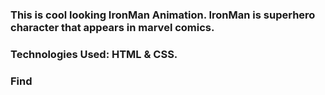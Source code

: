 ### This is cool looking IronMan Animation. IronMan is superhero character that appears in marvel comics.

### Technologies Used: HTML & CSS.

### Find
